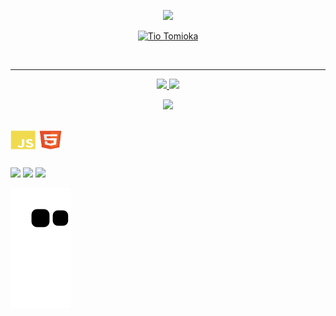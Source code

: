 <p align="center">
  <a href="https://github.com/SilasJr-dev"><img src="https://telegra.ph/file/0c7109fef919d385e36a4.jpg?name=Tio Tomioka&description=Olá Tudo Bem?, eu sou o Tio Tomioka, apenas um mero curioso em aprender a programar&image=https://i.ibb.co/kcMw5jF/me.jpg&usqp=CAU&usqp=CAU&backgroundColor=%23ecf0f1&github=Tio Tomioka&pattern=leaf&colorPattern=%23eaeaea" /><a>
</p>

<p align="center"> <a href="Manish"><img width="170px" height="24" src="https://komarev.com/ghpvc/?username=SilasJr-dev&label=Visitantes&color=green&style=flat-square" alt="Tio Tomioka" /></a> </p><br> 
    
___
<div align="center">
  <a href="https://github.com/SilasJr-dev">
  <img height="180em" src="https://github-readme-stats.vercel.app/api?username=SilasJr-dev&show_icons=true&theme=tokyonight&include_all_commits=true&count_private=true"/>
<img height="180em" src="https://github-readme-stats.vercel.app/api/top-langs/?username=SilasJr-dev&layout=compact&langs_count=7&theme=tokyonight"/><a>
</div>
<p align="center">
  <a href="https://github.com/SilasJr-dev"><img src="https://github-readme-streak-stats.herokuapp.com?user=SilasJr-dev&theme=tokyonight&hide_border=false&properties=background&border=%239611C5FF" /><a>
</p>
<div style="display: inline_block"><br>
  <img align="center" alt="Rafa-Js" height="30" width="40" src="https://raw.githubusercontent.com/devicons/devicon/master/icons/javascript/javascript-plain.svg">
  <img align="center" alt="Rafa-HTML" height="30" width="40" src="https://raw.githubusercontent.com/devicons/devicon/master/icons/html5/html5-original.svg">
</div>
  
  ##
 
<div> 
  <a href="https://youtube.com/channel/UC8DcGKSSBm7kv2lXsjAmmMQ" target="_blank"><img src="https://img.shields.io/badge/YouTube-FF0000?style=for-the-badge&logo=youtube&logoColor=white" target="_blank"></a>
  <a href="https://www.instagram.com/silasvljunior" target="_blank"><img src="https://img.shields.io/badge/-Instagram-%23E4405F?style=for-the-badge&logo=instagram&logoColor=white" target="_blank"></a>
  <a href = "http://wa.me/5544997433716"><img src="https://img.shields.io/badge/-WhatsApp-%23333?style=for-the-badge&logo=whatsapp&logoColor=white" target="_blank"></a>
 
  ![Snake animation](https://github.com/rafaballerini/rafaballerini/blob/output/github-contribution-grid-snake.svg)
 
</div>
